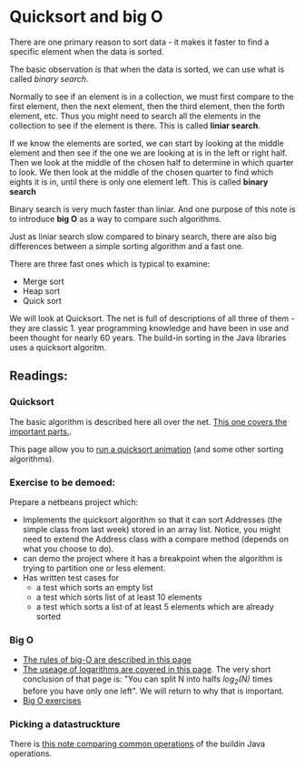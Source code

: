 # Quicksort and big O
There are one primary reason to sort data - it makes it faster to find a specific element when the data is sorted.

The basic observation is that when the data is sorted, we can use what is called *binary search*.

Normally to see if an element is in a collection, we must first compare to the first element, then the next element, then the third element, then the forth element, etc. Thus you might need to search all the elements in the collection to see if the element is there. This is called **liniar search**.

If we know the elements are sorted, we can start by looking at the middle element and then see if the one we are looking at is in the left or right half. Then we look at the middle of the chosen half to determine in which quarter to look. We then look at the middle of the chosen quarter to find which eights it is in, until there is only one element left. This is called **binary search**

Binary search is very much faster than liniar. And one purpose of this note is to introduce **big O** as a way to compare such algorithms.

Just as liniar search slow compared to binary search, there are also big differences between a simple sorting algorithm and a fast one.

There are three fast ones which is typical to examine:

- Merge sort
- Heap sort
- Quick sort

We will look at Quicksort. The net is full of descriptions of all three of them - they are classic 1. year programming knowledge and have been in use and been thought for nearly 60 years. The build-in sorting in the Java libraries uses a quicksort algoritm.

## Readings:

### Quicksort
The basic algorithm is described here all over the net. [This one covers the important parts.](http://www.algolist.net/Algorithms/Sorting/Quicksort).

This page allow you to [run a quicksort animation](https://www.cs.usfca.edu/~galles/visualization/ComparisonSort.html) (and some other sorting algorithms).

### Exercise to be demoed:

Prepare a netbeans project which:

- Implements the quicksort algorithm so that it can sort Addresses (the simple class from last week) stored in an array list. Notice, you might need to extend the Address class with a compare method (depends on what you choose to do).
- can demo the project where it has a breakpoint when the algorithm is trying to partition one or less element.
- Has written test cases for 
	- a test which sorts an empty list
	- a test which sorts list of at least 10 elements
	- a test which sorts a list of at least 5 elements which are already sorted


### Big O
- [The rules of big-O are described in this page](https://www.interviewcake.com/article/java/big-o-notation-time-and-space-complexity)
- [The useage of logarithms are covered in this page](https://www.interviewcake.com/article/java/logarithms). The very short conclusion of that page is: "You can split N into halfs *log<sub>2</sub>(N)* times before you have only one left". We will return to why that is important.
- [Big O exercises](bigOexercises.md)

### Picking a datastruckture 
There is [this note comparing common operations](ChoosingACollection.md) of the buildin Java operations.
